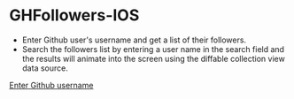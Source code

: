 # GHFollowers-IOS

 - Enter Github user's username and get a list of their followers.
 - Search the followers list by entering a user name in the search field and the results will animate into the screen using the diffable collection view data source.
 

[Enter Github username](https://github.com/AmmarHazem/GHFollowers-IOS/blob/master/screens/1.png?raw=true)

